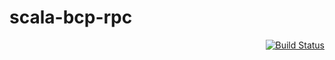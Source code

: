 scala-bcp-rpc
=============

<div align="right"><a href="https://travis-ci.org/qifun/scala-bcp-rpc"><img alt="Build Status" src="https://travis-ci.org/qifun/scala-bcp-rpc.png?branch=master"/></a></div>
